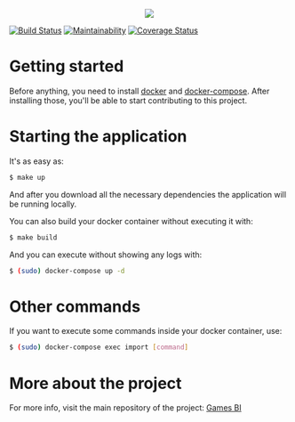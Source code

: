 <p align="middle"><img src="https://i.imgur.com/M74MjRl.jpg"></p>

[![Build Status](https://travis-ci.org/fga-eps-mds/2018.2-GamesBI_Importadores.svg?branch=master)](https://travis-ci.org/fga-eps-mds/2018.2-GamesBI_Importadores)
[![Maintainability](https://api.codeclimate.com/v1/badges/9fcbd359a63880bdb0b2/maintainability)](https://codeclimate.com/github/fga-eps-mds/2018.2-GamesBI_Importadores/maintainability)
[![Coverage Status](https://coveralls.io/repos/github/fga-eps-mds/2018.2-GamesBI_Importadores/badge.svg?branch=)](https://coveralls.io/github/fga-eps-mds/2018.2-GamesBI_Importadores?branch=)

# Getting started

Before anything, you need to install [docker](https://docs.docker.com/install/) and [docker-compose](https://docs.docker.com/compose/install/). After installing those, you'll be able to start contributing to this project.

# Starting the application

It's as easy as:

```bash
$ make up
```

And after you download all the necessary dependencies the application will be running locally.

You can also build your docker container without executing it with:

```bash
$ make build
```

And you can execute without showing any logs with:
```bash
$ (sudo) docker-compose up -d
```

# Other commands

If you want to execute some commands inside your docker container, use:
```bash
$ (sudo) docker-compose exec import [command]
```

# More about the project
For more info, visit the main repository of the project: [Games BI](https://github.com/fga-eps-mds/2018.2-GamesBI)
